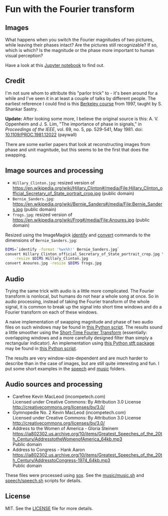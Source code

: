 # Fun with the Fourier transform


## Images

What happens when you switch the Fourier magnitudes of two pictures, while
leaving their phases intact? Are the pictures still recognizable? If so,
which is which? Is the magnitude or the phase more important to
human visual perception?

Have a look at this [Jupyter notebook](Fourier_fun.ipynb) to find out.


## Credit

I'm not sure whom to attribute this "parlor trick" to - it's been
around for a while and I've seen it in at least a couple of talks
by different people. The earliest reference I could find is
this [Berkeley course][berkeleycourse] from 1997, taught by
S. Shankar Sastry.

**Update:** After looking some more, I believe the original source is this: A. V. Oppenheim and J. S. Lim, "The importance of phase in signals," in *Proceedings of the IEEE*, vol. 69, no. 5, pp. 529-541, May 1981.
doi: [10.1109/PROC.1981.12022](http://dx.doi.org/10.1109/PROC.1981.12022) (paywall)

There are some earlier papers that look at reconstructing images from phase and unit magnitude, but this seems to be the first that does the swapping.


## Image sources and processing

- `Hillary_Clinton.jpg`: resized version of https://en.wikipedia.org/wiki/Hillary_Clinton#/media/File:Hillary_Clinton_official_Secretary_of_State_portrait_crop.jpg (public domain)
- `Bernie_Sanders.jpg`: https://en.wikipedia.org/wiki/Bernie_Sanders#/media/File:Bernie_Sanders.jpg (public domain)
- `frogs.jpg`: resized version of https://en.wikipedia.org/wiki/Frog#/media/File:Anoures.jpg (public domain)

Resized using the ImageMagick [identify][imidentify] and
[convert][imconvert] commands to the dimensions of `Bernie_Sanders.jpg`:

~~~ bash
DIMS=`identify -format '%wx%h!' Bernie_Sanders.jpg`
convert Hillary_Clinton_official_Secretary_of_State_portrait_crop.jpg \
    -resize $DIMS Hillary_Clinton.jpg
convert Anoures.jpg -resize $DIMS frogs.jpg
~~~


## Audio

Trying the same trick with audio is a little more complicated. The
Fourier transform is nonlocal, but humans do not hear a whole song
at once. So in audio processing, instead of taking the Fourier transform
of the whole signal, it is common to break up the signal into short
time windows and do a Fourier transform on each of these windows.

A naive implementation of swapping magnitude and phase of two audio
files on such windows may be found in
[this Python script](swap_wav_mag_phase.py).
The results sound a little smoother using the
[Short-Time Fourier Transform][stft] (essentially: overlapping windows
and a more carefully designed filter than simply a rectangular indicator).
An implementation using [this Python stft package][stft-python] may
be found in [this Python script](swap_waf_mag_phase_stft.py).

The results are very window-size-dependent and are much harder to describe
than in the case of images,
but are still quite interesting and fun. I put some short examples in
the [speech](speech/) and [music](music/) folders.


## Audio sources and processing

* Carefree Kevin MacLeod (incompetech.com)  
Licensed under Creative Commons: By Attribution 3.0 License  
http://creativecommons.org/licenses/by/3.0/
* Gymnopedie No. 2 Kevin MacLeod (incompetech.com)  
Licensed under Creative Commons: By Attribution 3.0 License  
http://creativecommons.org/licenses/by/3.0/
* Address to the Women of America - Gloria Steinem  
https://ia802302.us.archive.org/10/items/Greatest_Speeches_of_the_20th_Century/AddresstotheWomenofAmerica_64kb.mp3  
Public domain
* Address to Congress - Hank Aaron  
https://ia802302.us.archive.org/10/items/Greatest_Speeches_of_the_20th_Century/AddresstoCongress-1974_64kb.mp3  
Public domain

These files were processed using [sox][sox]. See the
[music/music.sh](music/music.sh) and [speech/speech.sh](speech/speech.sh)
scripts for details.

## License

MIT. See the [LICENSE](LICENSE) file for more details.


[imidentify]: http://www.imagemagick.org/script/identify.php
[imconvert]: http://www.imagemagick.org/script/convert.php
[berkeleycourse]: http://robotics.eecs.berkeley.edu/~sastry/ee20/vision2/node6.html
[sox]: http://sox.sourceforge.net
[stft]: https://en.wikipedia.org/wiki/Short-time_Fourier_transform
[stft-python]: https://github.com/audiolabs/stft
